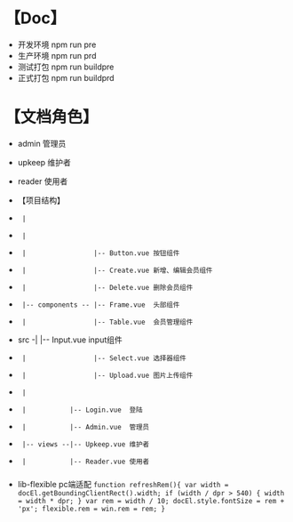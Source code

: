 # 【Doc】
* 开发环境 npm run pre
* 生产环境 npm run prd
* 测试打包 npm run buildpre
* 正式打包 npm run buildprd

# 【文档角色】
* admin  管理员
* upkeep 维护者
* reader 使用者

* 【项目结构】
*      |
*      |
*      |                 |-- Button.vue 按钮组件
*      |                 |-- Create.vue 新增、编辑会员组件
*      |                 |-- Delete.vue 删除会员组件
*      |-- components -- |-- Frame.vue  头部组件
*      |                 |-- Table.vue  会员管理组件
* src -|                 |-- Input.vue  input组件
*      |                 |-- Select.vue 选择器组件
*      |                 |-- Upload.vue 图片上传组件
*      |
*      |           |-- Login.vue  登陆
*      |           |-- Admin.vue  管理员
*      |-- views --|-- Upkeep.vue 维护者
*      |           |-- Reader.vue 使用者

###

* lib-flexible pc端适配
`
    function refreshRem(){
        var width = docEl.getBoundingClientRect().width;
        if (width / dpr > 540) {
            width = width * dpr;
        }
        var rem = width / 10;
        docEl.style.fontSize = rem + 'px';
        flexible.rem = win.rem = rem;
    }
`
###